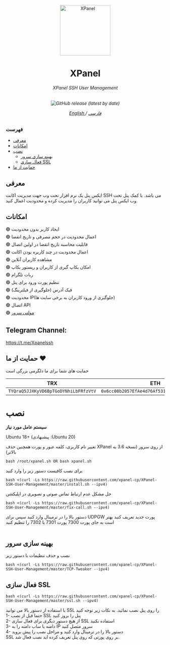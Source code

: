 <p align="center">
<picture>
<img width="160" height="160"  alt="XPanel" src="https://raw.githubusercontent.com/xpanel-cp/XPanel-SSH-User-Management/master/xlogo.png">
</picture>
  </p> 
<h1 align="center"/>XPanel</h1>
<h6 align="center">XPanel SSH User Management<h6>
<p align="center">
<img alt="GitHub release (latest by date)" src="https://img.shields.io/github/v/release/xpanel-cp/XPanel-SSH-User-Management">
</p>
 
<p align="center">
	<a href="./README-EN.md">
	English
	</a>
	/
	<a href="./README.md">
	فارسی
	</a>
</p>


### فهرست
- [معرفی](#معرفی)<br>
- [امکانات](#امکانات)<br>
- [نصب](#نصب) <br>
  - [بهینه سازی سرور](#بهینه-سازی-سرور)<br>
  - [فعال سازی SSL](#فعال-سازی-ssl)<br>
- [حمایت از ما](#حمایت-از-ما-hearts)<br>
 
## معرفی <br>
ایکس پنل یک نرم افزار تحت وب جهت مدیریت اکانت SSH می باشد. با کمک پنل تحت وب ایکس پنل می توانید کاربران را مدیریت کرده و محدودیت اعمال کنید.


## امکانات <br>
:green_circle: ایجاد کاربر بدون محدودیت <br>
:green_circle: اعمال محدودیت در حجم مصرفی و تاریخ انقضا<br>
:green_circle: قابلیت محاسبه تاریخ انقضا در اولین اتصال<br>
:green_circle: اعمال محدودیت در چند کاربره بودن اکانت<br>
:green_circle: مشاهده کاربران آنلاین<br>
:green_circle: امکان بکاپ گیری از کاربران و ریستور بکاپ<br>
:green_circle: ربات تلگرام <br>
:green_circle: تنظیم پورت ورود برای پنل<br>
:green_circle: فیک آدرس (جلوگیری از فیلترینگ) <br>
:green_circle: محدودیت IP(جلوگیری از ورود کاربران به برخی سایت ها)<br>
:green_circle: اتصال API<br>
:green_circle: [مولتی سرور](https://github.com/xpanel-cp/Xcs-Multi-Management-XPanel) <br>

## Telegram Channel:
https://t.me/Xpanelssh

## حمایت از ما :hearts:
حمایت های شما برای ما دلگرمی بزرگی است<br> 
<p align="left">
	
|                    TRX                   |                       ETH                         |                    Litecoin                       |
| ---------------------------------------- |:-------------------------------------------------:| -------------------------------------------------:|
| ```TYQraQ5JJXKyVD6BpTGoDYNhiLbFRfzVtV``` |  ```0x6cc08b2057EfAe4d76Af531e145DeEd4B73c9D7e``` | ```ltc1q6gq4espx74lp6jvhmr0jmxlu4al0uwemmzwdv4``` |	

</p>	

# نصب


**سیستم عامل مورد نیاز**

Ubuntu 18+ (پیشنهادی :Ubuntu 20)<br>

تغییر نام کاربری، کلمه عبور و پورت همچنین حذف XPanel از روی سرور (نسخه 3.6 به بالاتر)
```
bash /root/xpanel.sh OR bash xpanel.sh 
```
برای نصب کافیست دستور زیر را وارد کنید<br>

```
bash <(curl -Ls https://raw.githubusercontent.com/xpanel-cp/XPanel-SSH-User-Management/master/install.sh --ipv4)
```

حل مشکل عدم ارتباط  تماس صوتی و تصویری در اپلیکشن
```
bash <(curl -Ls https://raw.githubusercontent.com/xpanel-cp/XPanel-SSH-User-Management/master/fix-call.sh --ipv4)
```
دستور بالا را در ترمینال وارد کنید سپس برای UDPGW پورت جدید تعریف کنید بهتر است به جای پورت 7300 پورت 7301 یا 7302 را تنظیم کنید
<br>
<br>

## بهینه سازی سرور
نصب و حذف تنظیمات با دستور زیر 
```
bash <(curl -Ls https://raw.githubusercontent.com/xpanel-cp/XPanel-SSH-User-Management/master/TCP-Tweaker --ipv4)
```
## فعال سازی SSL
```
bash <(curl -Ls https://raw.githubusercontent.com/xpanel-cp/XPanel-SSH-User-Management/master/ssl.sh --ipv4)
```
با استفاده از دستور بالا می توانید SSL را روی پنل نصب نمائید. به نکات زیر توجه کنید <br>
1- حتما قبل از نصب SSL پنل را بروز کنید<br>
2- از هیچ دستور دیگری برای فعال سازی SSL استفاده نکنید<br>
3- دامنه یا ساب دامنه را به IP سرور متصل کنید <br>
4- دستور بالا را در ترمینال وارد کنید و مراحل نصب را پیش بروید<br>
SSL بر روی پورتی که روی پنل تعریف کرده اید نصب فعال شد. <br>

